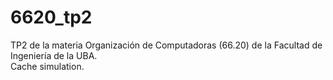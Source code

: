 # 6620_tp2
TP2 de la materia Organización de Computadoras (66.20) de la Facultad de Ingeniería de la UBA.
<br>
Cache simulation.
